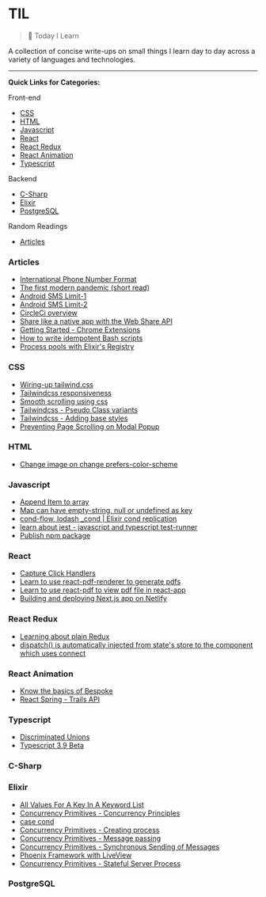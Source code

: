 # TIL

> 📝 Today I Learn

A collection of concise write-ups on small things I learn day to day across a
variety of languages and technologies.

---

**Quick Links for Categories:**

Front-end

- [CSS](#css)
- [HTML](#html)
- [Javascript](#javascript)
- [React](#react)
- [React Redux](#react-redux)
- [React Animation](#react-animation)
- [Typescript](#typescript)

Backend

- [C-Sharp](#c-sharp)
- [Elixir](#elixir)
- [PostgreSQL](#postgresql)

Random Readings

- [Articles](#articles)

### Articles

- [International Phone Number Format](https://www.cm.com/blog/how-to-format-international-telephone-numbers/)
- [The first modern pandemic (short read)](https://www.gatesnotes.com/Health/Innovation-for-COVID)
- [Android SMS Limit-1](https://android.googlesource.com/platform/frameworks/base/+/master/telephony/java/android/telephony/SmsMessage.java)
- [Android SMS Limit-2](https://developer.android.com/reference/kotlin/android/telephony/SmsMessage)
- [CircleCi overview](https://circleci.com/docs/2.0/about-circleci/)
- [Share like a native app with the Web Share API](https://web.dev/web-share/)
- [Getting Started - Chrome Extensions](https://developer.chrome.com/extensions/getstarted)
- [How to write idempotent Bash scripts](https://arslan.io/2019/07/03/how-to-write-idempotent-bash-scripts/)
- [Process pools with Elixir's Registry](https://andrealeopardi.com/posts/process-pools-with-elixirs-registry/)

### CSS

- [Wiring-up tailwind.css](https://github.com/Mudassar045/tailwindcss-components)
- [Tailwindcss responsiveness](https://tailwindcss.com/docs/responsive-design)
- [Smooth scrolling using css](css/1.md)
- [Tailwindcss - Pseudo Class variants](https://tailwindcss.com/docs/pseudo-class-variants)
- [Tailwindcss - Adding base styles](https://tailwindcss.com/docs/adding-base-styles)
- [Preventing Page Scrolling on Modal Popup](https://css-tricks.com/prevent-page-scrolling-when-a-modal-is-open/)

### HTML

- [Change image on change prefers-color-scheme](html/1.md)

### Javascript

- [Append Item to array](javascript/1.md)
- [Map can have empty-string, null or undefined as key](javascript/2.md)
- [cond-flow, lodash _cond | Elixir cond replication](https://github.com/erikmueller/cond-flow)
- [learn about jest - javascript and typescript test-runner](https://github.com/mudassar045/cond-construct)
- [Publish npm package](https://www.npmjs.com/package/cond-construct)

### React

- [Capture Click Handlers](react/capture-click.md)
- [Learn to use react-pdf-renderer to generate pdfs](https://github.com/diegomura/react-pdf/)
- [Learn to use react-pdf to view pdf file in react-app](https://github.com/wojtekmaj/react-pdf)
- [Building and deploying Next.js app on Netlify](https://www.netlify.com/blog/2020/05/04/building-a-markdown-blog-with-next-9.3-and-netlify/)

### React Redux

- [Learning about plain Redux](https://github.com/Mudassar045/redux-learn)
- [dispatch() is automatically injected from state's store to the component which uses connect](https://stackoverflow.com/questions/42871136/dispatch-function-in-react-redux)

### React Animation

- [Know the basics of Bespoke](https://github.com/bespokejs/bespoke)
- [React Spring - Trails API](https://www.react-spring.io/docs/hooks/use-trail)

### Typescript

- [Discriminated Unions](https://github.com/Mudassar045/typescript-cheatsheet#discriminated-unions)
- [Typescript 3.9 Beta](https://devblogs.microsoft.com/typescript/announcing-typescript-3-9-beta)

### C-Sharp

### Elixir

- [All Values For A Key In A Keyword List](elixir/1.md)
- [Concurrency Primitives - Concurrency Principles](https://github.com/Mudassar045/iexSmix#concurrency-principles)
- [case cond](https://elixir-lang.org/getting-started/case-cond-and-if.html#cond)
- [Concurrency Primitives - Creating process](https://github.com/Mudassar045/iexSmix#working-with-processes)
- [Concurrency Primitives - Message passing](https://github.com/Mudassar045/iexSmix#message-passing)
- [Concurrency Primitives - Synchronous Sending of Messages](https://github.com/Mudassar045/iexSmix#synchronous-sending)
- [Phoenix Framework with LiveView](https://www.phoenixframework.org/blog/build-a-real-time-twitter-clone-in-15-minutes-with-live-view-and-phoenix-1-5)
-	[Concurrency Primitives - Stateful Server Process](https://github.com/Mudassar045/iexSmix#53-stateful-server-processes)

### PostgreSQL
